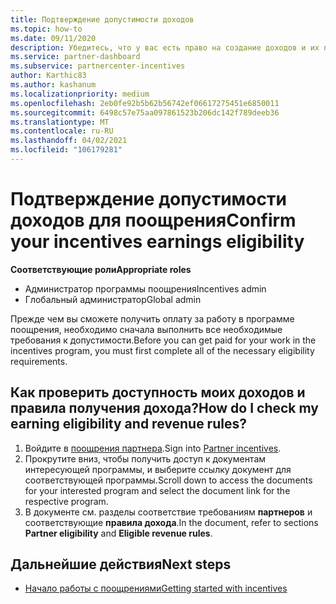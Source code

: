 ```yaml
---
title: Подтверждение допустимости доходов
ms.topic: how-to
ms.date: 09/11/2020
description: Убедитесь, что у вас есть право на создание доходов и их получение в программе поощрения. Проверьте условия соответствия и доходы в центре партнеров.
ms.service: partner-dashboard
ms.subservice: partnercenter-incentives
author: Karthic83
ms.author: kashanum
ms.localizationpriority: medium
ms.openlocfilehash: 2eb0fe92b5b62b56742ef06617275451e6850011
ms.sourcegitcommit: 6498c57e75aa097861523b206dc142f789deeb36
ms.translationtype: MT
ms.contentlocale: ru-RU
ms.lasthandoff: 04/02/2021
ms.locfileid: "106179281"
---
```

# <a name="confirm-your-incentives-earnings-eligibility"></a><span data-ttu-id="64bce-104">Подтверждение допустимости доходов для поощрения</span><span class="sxs-lookup"><span data-stu-id="64bce-104">Confirm your incentives earnings eligibility</span></span>

<span data-ttu-id="64bce-105">**Соответствующие роли**</span><span class="sxs-lookup"><span data-stu-id="64bce-105">**Appropriate roles**</span></span>

- <span data-ttu-id="64bce-106">Администратор программы поощрения</span><span class="sxs-lookup"><span data-stu-id="64bce-106">Incentives admin</span></span>
- <span data-ttu-id="64bce-107">Глобальный администратор</span><span class="sxs-lookup"><span data-stu-id="64bce-107">Global admin</span></span>

<span data-ttu-id="64bce-108">Прежде чем вы сможете получить оплату за работу в программе поощрения, необходимо сначала выполнить все необходимые требования к допустимости.</span><span class="sxs-lookup"><span data-stu-id="64bce-108">Before you can get paid for your work in the incentives program, you must first complete all of the necessary eligibility requirements.</span></span>

## <a name="how-do-i-check-my-earning-eligibility-and-revenue-rules"></a><span data-ttu-id="64bce-109">Как проверить доступность моих доходов и правила получения дохода?</span><span class="sxs-lookup"><span data-stu-id="64bce-109">How do I check my earning eligibility and revenue rules?</span></span>

1. <span data-ttu-id="64bce-110">Войдите в [поощрения партнера](https://partner.microsoft.com/membership/partner-incentives).</span><span class="sxs-lookup"><span data-stu-id="64bce-110">Sign into [Partner incentives](https://partner.microsoft.com/membership/partner-incentives).</span></span>
2. <span data-ttu-id="64bce-111">Прокрутите вниз, чтобы получить доступ к документам интересующей программы, и выберите ссылку документ для соответствующей программы.</span><span class="sxs-lookup"><span data-stu-id="64bce-111">Scroll down to access the documents for your interested program and select the document link for the respective program.</span></span>
3. <span data-ttu-id="64bce-112">В документе см. разделы соответствие требованиям **партнеров** и соответствующие **правила дохода**.</span><span class="sxs-lookup"><span data-stu-id="64bce-112">In the document, refer to sections **Partner eligibility** and **Eligible revenue rules**.</span></span>

## <a name="next-steps"></a><span data-ttu-id="64bce-113">Дальнейшие действия</span><span class="sxs-lookup"><span data-stu-id="64bce-113">Next steps</span></span>

- [<span data-ttu-id="64bce-114">Начало работы с поощрениями</span><span class="sxs-lookup"><span data-stu-id="64bce-114">Getting started with incentives</span></span>](incentives-get-started-intro.md)
